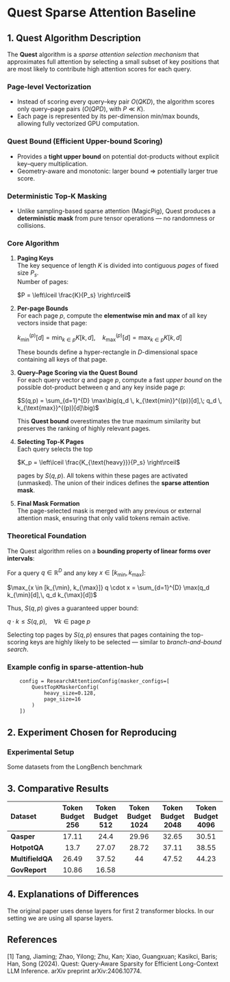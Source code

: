 # Quest Sparse Attention Baseline

## 1. Quest Algorithm Description
The **Quest** algorithm is a *sparse attention selection mechanism* that approximates full attention by selecting a small subset of key positions that are most likely to contribute high attention scores for each query.

### Page-level Vectorization
- Instead of scoring every query–key pair $O(QKD)$, the algorithm scores only query–page pairs ($O(QPD)$, with $P \ll K$).
- Each page is represented by its per-dimension min/max bounds, allowing fully vectorized GPU computation.

### Quest Bound (Efficient Upper-bound Scoring)
- Provides a **tight upper bound** on potential dot-products without explicit key–query multiplication.
- Geometry-aware and monotonic: larger bound ⇒ potentially larger true score.

### Deterministic Top-K Masking
- Unlike sampling-based sparse attention (MagicPig), Quest produces a **deterministic mask** from pure tensor operations — no randomness or collisions.

### Core Algorithm

1. **Paging Keys**  
   The key sequence of length $K$ is divided into contiguous *pages* of fixed size $P_s$.  
   Number of pages:

   $P = \left\lceil \frac{K}{P_s} \right\rceil$

3. **Per-page Bounds**  
   For each page $p$, compute the **elementwise min and max** of all key vectors inside that page:

   $k_{\text{min}}^{(p)}[d] = \min_{k \in p} K[k, d], \quad k_{\text{max}}^{(p)}[d] = \max_{k \in p} K[k, d]$
   
   These bounds define a hyper-rectangle in $D$-dimensional space containing all keys of that page.

4. **Query–Page Scoring via the Quest Bound**  
   For each query vector $q$ and page $p$, compute a fast *upper bound* on the possible dot-product between $q$ and any key inside page $p$:

   $S(q,p) = \sum_{d=1}^{D} \max\big(q_d \, k_{\text{min}}^{(p)}[d],\; q_d \, k_{\text{max}}^{(p)}[d]\big)$

   This **Quest bound** overestimates the true maximum similarity but preserves the ranking of highly relevant pages.

5. **Selecting Top-K Pages**  
   Each query selects the top

   $K_p = \left\lceil \frac{K_{\text{heavy}}}{P_s} \right\rceil$

   pages by $S(q,p)$. All tokens within these pages are activated (unmasked). The union of their indices defines the **sparse attention mask**.

6. **Final Mask Formation**  
   The page-selected mask is merged with any previous or external attention mask, ensuring that only valid tokens remain active.

### Theoretical Foundation

The Quest algorithm relies on a **bounding property of linear forms over intervals**:

For a query $q \in \mathbb{R}^D$ and any key $x \in [k_{\min}, k_{\max}]$:

$\max_{x \in [k_{\min}, k_{\max}]} q \cdot x = \sum_{d=1}^{D} \max(q_d k_{\min}[d],\, q_d k_{\max}[d])$

Thus, $S(q,p)$ gives a guaranteed upper bound:

$q \cdot k \le S(q,p), \quad \forall k \in \text{page } p$

Selecting top pages by $S(q,p)$ ensures that pages containing the top-scoring keys are highly likely to be selected — similar to *branch-and-bound search*.


### Example config in sparse-attention-hub
```
    config = ResearchAttentionConfig(masker_configs=[
        QuestTopKMaskerConfig(
            heavy_size=0.128,
            page_size=16
        )
    ])
```

## 2. Experiment Chosen for Reproducing
### Experimental Setup
Some datasets from the LongBench benchmark

## 3. Comparative Results

| Dataset | Token Budget 256 | Token Budget 512 | Token Budget 1024 | Token Budget 2048 | Token Budget 4096 |
|:--------|:---------------:|:---------------:|:---------------:|:---------------:|:---------------:|
| **Qasper** | 17.11 | 24.4 | 29.96 | 32.65 | 30.51 |
| **HotpotQA** | 13.7 | 27.07 | 28.72 | 37.11 | 38.55 |
| **MultifieldQA** | 26.49 | 37.52 | 44 | 47.52 | 44.23 |
| **GovReport** | 10.86 | 16.58 |  |  |  |

## 4. Explanations of Differences
The original paper uses dense layers for first 2 transformer blocks. In our setting we are using all sparse layers.

## References
[1] Tang, Jiaming; Zhao, Yilong; Zhu, Kan; Xiao, Guangxuan; Kasikci, Baris; Han, Song (2024). Quest: Query-Aware Sparsity for Efficient Long-Context LLM Inference. arXiv preprint arXiv:2406.10774.
